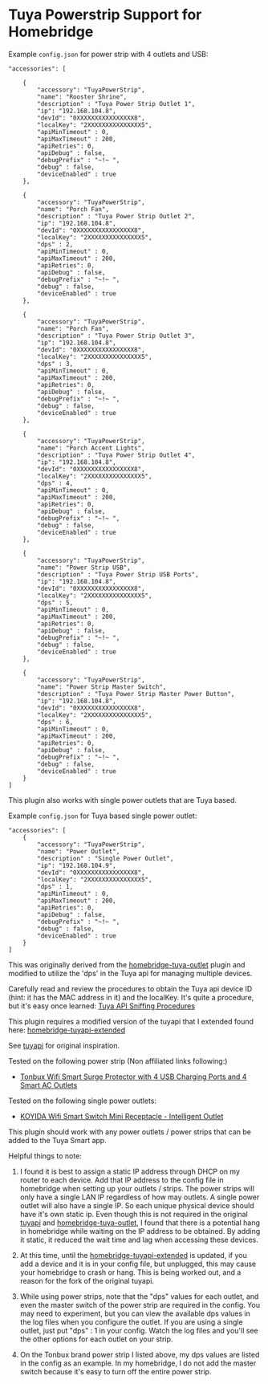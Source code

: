 Tuya Powerstrip Support for Homebridge
===================================

Example `config.json` for power strip with 4 outlets and USB:

    "accessories": [

        {
            "accessory": "TuyaPowerStrip",
            "name": "Rooster Shrine",
            "description" : "Tuya Power Strip Outlet 1",
            "ip": "192.168.104.8",
            "devId": "0XXXXXXXXXXXXXXXX8",
            "localKey": "2XXXXXXXXXXXXXXX5",
            "apiMinTimeout" : 0,
            "apiMaxTimeout" : 200,
            "apiRetries": 0,
            "apiDebug" : false,
            "debugPrefix" : "~!~ ",
            "debug" : false,
            "deviceEnabled" : true
        },

        {
            "accessory": "TuyaPowerStrip",
            "name": "Porch Fan",
            "description" : "Tuya Power Strip Outlet 2",
            "ip": "192.168.104.8",
            "devId": "0XXXXXXXXXXXXXXXX8",
            "localKey": "2XXXXXXXXXXXXXXX5",
            "dps" : 2,
            "apiMinTimeout" : 0,
            "apiMaxTimeout" : 200,
            "apiRetries": 0,
            "apiDebug" : false,
            "debugPrefix" : "~!~ ",
            "debug" : false,
            "deviceEnabled" : true
        },

        {
            "accessory": "TuyaPowerStrip",
            "name": "Porch Fan",
            "description" : "Tuya Power Strip Outlet 3",
            "ip": "192.168.104.8",
            "devId": "0XXXXXXXXXXXXXXXX8",
            "localKey": "2XXXXXXXXXXXXXXX5",
            "dps" : 3,
            "apiMinTimeout" : 0,
            "apiMaxTimeout" : 200,
            "apiRetries": 0,
            "apiDebug" : false,
            "debugPrefix" : "~!~ ",
            "debug" : false,
            "deviceEnabled" : true
        },

        {
            "accessory": "TuyaPowerStrip",
            "name": "Porch Accent Lights",
            "description" : "Tuya Power Strip Outlet 4",
            "ip": "192.168.104.8",
            "devId": "0XXXXXXXXXXXXXXXX8",
            "localKey": "2XXXXXXXXXXXXXXX5",
            "dps" : 4,
            "apiMinTimeout" : 0,
            "apiMaxTimeout" : 200,
            "apiRetries": 0,
            "apiDebug" : false,
            "debugPrefix" : "~!~ ",
            "debug" : false,
            "deviceEnabled" : true
        },

        {
            "accessory": "TuyaPowerStrip",
            "name": "Power Strip USB",
            "description" : "Tuya Power Strip USB Ports",
            "ip": "192.168.104.8",
            "devId": "0XXXXXXXXXXXXXXXX8",
            "localKey": "2XXXXXXXXXXXXXXX5",
            "dps" : 5,
            "apiMinTimeout" : 0,
            "apiMaxTimeout" : 200,
            "apiRetries": 0,
            "apiDebug" : false,
            "debugPrefix" : "~!~ ",
            "debug" : false,
            "deviceEnabled" : true
        },

        {
            "accessory": "TuyaPowerStrip",
            "name": "Power Strip Master Switch",
            "description" : "Tuya Power Strip Master Power Button",
            "ip": "192.168.104.8",
            "devId": "0XXXXXXXXXXXXXXXX8",
            "localKey": "2XXXXXXXXXXXXXXX5",
            "dps" : 6,
            "apiMinTimeout" : 0,
            "apiMaxTimeout" : 200,
            "apiRetries": 0,
            "apiDebug" : false,
            "debugPrefix" : "~!~ ",
            "debug" : false,
            "deviceEnabled" : true
        }
    ]


This plugin also works with single power outlets that are Tuya based.

Example `config.json` for Tuya based single power outlet:

    "accessories": [
        {
            "accessory": "TuyaPowerStrip",
            "name": "Power Outlet",
            "description" : "Single Power Outlet",
            "ip": "192.168.104.9",
            "devId": "0XXXXXXXXXXXXXXXX8",
            "localKey": "2XXXXXXXXXXXXXXX5",
            "dps" : 1,
            "apiMinTimeout" : 0,
            "apiMaxTimeout" : 200,
            "apiRetries": 0,
            "apiDebug" : false,
            "debugPrefix" : "~!~ ",
            "debug" : false,
            "deviceEnabled" : true
        }
    ]


This was originally derived from the [homebridge-tuya-outlet](https://github.com/codetheweb/homebridge-tuya-outlet) plugin and modified to utilize the 'dps' in the Tuya api for managing multiple devices.

Carefully read and review the procedures to obtain the Tuya api device ID (hint: it has the MAC address in it) and the localKey. It's quite a procedure, but it's easy once learned: [Tuya API Sniffing Procedures](https://github.com/codetheweb/tuyapi/blob/master/docs/SETUP.md)

This plugin requires a modified version of the tuyapi that I extended found here: [homebridge-tuyapi-extended](https://github.com/drumfreak/homebridge-tuyapi-extended)

See [tuyapi](https://github.com/codetheweb/tuya-device) for original inspiration.

Tested on the following power strip (Non affiliated links following:)
* [Tonbux Wifi Smart Surge Protector with 4 USB Charging Ports and 4 Smart AC Outlets](https://www.amazon.com/gp/product/B0779Q3F6L/)

Tested on the following single power outlets:
* [KOYIDA Wifi Smart Switch Mini Receptacle - Intelligent Outlet](https://www.amazon.com/gp/product/B078X93ZC4)

This plugin should work with any power outlets / power strips that can be added to the Tuya Smart app.

Helpful things to note:

1. I found it is best to assign a static IP address through DHCP on my router to each device. Add that IP address to the config file in homebridge when setting up your outlets / strips. The power strips will only have a single LAN IP regardless of how may outlets. A single power outlet will also have a single IP. So each unique physical device should have it's own static ip.  Even though this is not required in the original [tuyapi](https://github.com/codetheweb/tuya-device) and [homebridge-tuya-outlet](https://github.com/codetheweb/homebridge-tuya-outlet), I found that there is a potential hang in homebridge while waiting on the IP address to be obtained. By adding it static, it reduced the wait time and lag when accessing these devices.

2. At this time, until the [homebridge-tuyapi-extended](https://github.com/drumfreak/homebridge-tuyapi-extended) is updated, if you add a device and it is in your config file, but unplugged, this may cause your homebridge to crash or hang. This is being worked out, and a reason for the fork of the original tuyapi.

3. While using power strips, note that the "dps" values for each outlet, and even the master switch of the power strip are required in the config.  You may need to experiment, but you can view the available dps values in the log files when you configure the outlet. If you are using a single outlet, just put "dps" : 1  in your config.  Watch the log files and you'll see the other options for each outlet on your strip.

4. On the Tonbux brand power strip I listed above, my dps values are listed in the config as an example.  In my homebridge, I do not add the master switch because it's easy to turn off the entire power strip.

